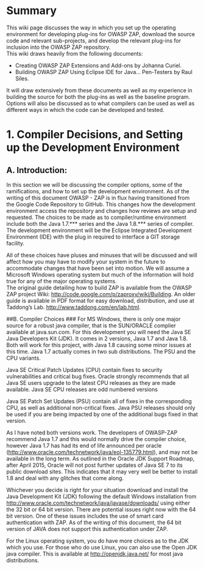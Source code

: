 # Summary ##
This wiki page discusses the way in which you set up the operating environment for developing plug-ins for OWASP ZAP, download the source code and relevant sub-projects, and develop the relevant plug-ins for inclusion into the OWASP ZAP  repository.  
This wiki draws heavily from the following documents:
* 	Creating OWASP ZAP Extensions and Add-ons by Johanna Curiel.
* 	Building OWASP ZAP Using Eclipse IDE for Java… Pen-Testers by Raul Siles.

It will draw extensively from these documents as well as my experience in building the source for both the plug-ins as well as the baseline program.  Options will also be discussed as to what compilers can be used as well as different ways in which the code can be developed and tested.

# 1.	Compiler Decisions, and Setting up the Development Environment ###
## A.	Introduction:	
In this section we will be discussing the compiler options, some of the ramifications, and how to set up the development environment.  As of the writing of this document OWASP - ZAP is in flux having transitioned from the Google Code Repository to GitHub.  This changes how the development environment access the repository and changes how reviews are setup and requested.  The choices to be made as to compiler/runtime environment include both the Java 1.7.*** series and the Java 1.8.*** series of compiler.  The development environment will be the Eclipse Integrated Development Environment (IDE) with the plug in required to interface  a GIT storage facility.

All of these choices have pluses and minuses that will be discussed and will affect how you may have to modify your system in the future to accommodate changes that have been set into motion.  We will assume a Microsoft Windows operating system but much of the information will hold true for any of the major operating systems.  
The original guide detailing how to build ZAP is available from the OWASP ZAP project Wiki: http://code.google.com/p/zaproxy/wiki/Building. An older guide is available in PDF format for easy download, distribution, and use at Taddong’s Lab. http://www.taddong.com/en/lab.html.

##B.	Compiler Choices ###
For MS Windows, there is only one major source for a robust java compiler, that is the SUN/ORACLE complier available at java.sun.com.  For this development you will need the Java SE Java Developers Kit (JDK).  It comes in 2 versions, Java 1.7 and Java 1.8.  Both will work for this project, with Java 1.8 causing some minor issues at this time.  Java 1.7 actually comes in two sub distributions.  The PSU and the CPU variants.

Java SE Critical Patch Updates (CPU) contain fixes to security vulnerabilities and critical bug fixes. Oracle strongly recommends that all Java SE users upgrade to the latest CPU releases as they are made available. Java SE CPU releases are odd numbered versions 

Java SE Patch Set Updates (PSU) contain all of fixes in the corresponding CPU, as well as additional non-critical fixes. Java PSU releases should only be used if you are being impacted by one of the additional bugs fixed in that version.

As I have noted both versions work.  The developers of OWASP-ZAP recommend Java 1.7 and this would normally drive the compiler choice, however Java 1.7 has had its end of life announced per oracle (http://www.oracle.com/technetwork/java/eol-135779.html), and may not be available in the long term.  As outlined in the Oracle JDK Support Roadmap, after April 2015, Oracle will not post further updates of Java SE 7 to its public download sites.  This indicates that it may very well be better to install 1.8 and deal with any glitches that come along.

Whichever you decide is right for your situation download and install the Java Development Kit (JDK) following the default Windows installation from http://www.oracle.com/technetwork/java/javase/downloads/ using either the 32 bit or 64 bit version.  There are potential issues right now with the 64 bit version.  One of these issues includes the use of smart card authentication with ZAP.  As of the writing of this document, the 64 bit version of JAVA does not support this authentication under ZAP.

For the Linux operating system, you do have more choices as to the JDK which you use.  For those who do use Linux, you can also use the Open JDK java compiler.  This is available at http://openjdk.java.net/ for most java distributions.  

